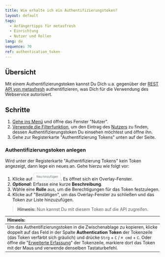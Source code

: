 ```yaml
---
title: Wie erhalte ich ein Authentifizierungstoken?
layout: default
tags:
  - Anfängertipps für metasfresh
  - Einrichtung
  - Nutzer und Rollen
lang: de
sequence: 70
ref: authentication_token
---
```


## Übersicht
Mit einem Authentifizierungstoken kannst Du Dich u.a. gegenüber der [REST API von metasfresh](../../rest_api_collection/DE/Allgemeine_Infos_REST_API) authentifizieren, was Dich für die Verwendung des Webservice autorisiert.

## Schritte
1. [Gehe ins Menü](Menu) und öffne das Fenster "Nutzer".
1. [Verwende die Filterfunktion](Filterfunktion), um den Eintrag des [Nutzers](Nutzer_anlegen) zu finden, dessen Authentifizierungstoken Du einsehen möchtest und öffne ihn.
1. Gehe zur Registerkarte "Authentifizierung Tokens" unten auf der Seite.

### Authentifizierungstoken anlegen
Wird unter der Registerkarte "Authentifizierung Tokens" kein Token angezeigt, dann lege ein neues an. Gehe hierzu wie folgt vor:

1. Klicke auf !["Neu hinzufügen"](assets/Neu_hinzufuegen_Button.png). Es öffnet sich ein Overlay-Fenster.
1. ***Optional:*** Erfasse eine kurze **Beschreibung**.
1. Wähle eine **Rolle** aus, um die Berechtigungen für das Token festzulegen.
1. Klicke auf "Bestätigen", um das Overlay-Fenster zu schließen und das Token zur Liste hinzuzufügen.
 >**Hinweis:** Nun kannst Du mit diesem Token auf die API zugreifen.

| **Hinweis:** |
| :--- |
| Um das Authentifizierungstoken in die Zwischenablage zu kopieren, klicke doppelt auf das Feld in der Spalte **Authentication Token** der Tokenzeile (das Token verfärbt sich gräulich) und drücke `Strg` + `C` / `⌘ cmd` + `C`. Oder öffne die "[Erweiterte Erfassung](AdvancedEditTab_Öffnen)" der Tokenzeile, markiere dort das Token mit der Maus und verwende denselben Tastaturbefehl. |
